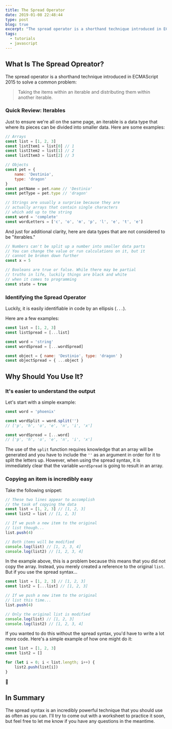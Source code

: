 ```yaml
---
title: The Spread Operator
date: 2019-01-08 22:48:44
type: post
blog: true
excerpt: "The spread operator is a shorthand technique introduced in ECMAScript 2015 to solve a common problem: Taking the items within an iterable and distributing them within another iterable."
tags:
  - tutorials
  - javascript
---
```


## What Is The Spread Opreator?

The spread operator is a shorthand technique introduced in ECMAScript 2015 to solve a common problem:

> Taking the items within an iterable and distributing them within another iterable.

### Quick Review: Iterables
Just to ensure we're all on the same page, an iterable is a data type that where its pieces can be divided into smaller data. Here are some examples:

```js
// Arrays
const list = [1, 2, 3]
const listItem1 = list[0] // 1
const listItem2 = list[1] // 2
const listItem3 = list[2] // 3

// Objects
const pet = {
	name: 'Destinio',
	type: 'dragon'
}
const petName = pet.name // 'Destinio'
const petType = pet.type // 'dragon'

// Strings are usually a surprise because they are
// actually arrays that contain single characters
// which add up to the string
const word = 'complete'
const wordLetters = ['c', 'o', 'm', 'p', 'l', 'e', 't', 'e']
```

And just for additional clarity, here are data types that are not considered to be "iterables."

```js
// Numbers can't be split up a number into smaller data parts
// You can change the value or run calculations on it, but it
// cannot be broken down further
const x = 5

// Booleans are true or false. While there may be partial
// truths in life, luckily things are black and white
// when it comes to programming
const state = true
```

### Identifying the Spread Operator

Luckily, it is easily identifiable in code by an ellipsis (`...`).

Here are a few examples:

```js
const list = [1, 2, 3]
const listSpread = [...list]

const word = 'string'
const wordSpread = [...wordSpread]

const object = { name: 'Destinio', type: 'dragon' }
const objectSpread = { ...object }
```

## Why Should You Use It?

### It's easier to understand the output

Let's start with a simple example:

```js
const word = 'phoenix'

const wordSplit = word.split('')
// ['p', 'h', 'o', 'e', 'n', 'i', 'x']

const wordSpread = [...word]
// ['p', 'h', 'o', 'e', 'n', 'i', 'x']
```

The use of the `split` function requires knowledge that an array will be generated and you have to include the `''` as an argument in order for it to split the letters up. However, when using the spread syntax, it is immediately clear that the variable `wordSpread` is going to result in an array.

### Copying an item is incredibly easy

Take the following snippet:

```js
// These two lines appear to accomplish
// the task of copying the data 
const list = [1, 2, 3] // [1, 2, 3]
const list2 = list // [1, 2, 3]

// If we push a new item to the original
// list though...
list.push(4)

// Both items will be modified
console.log(list) // [1, 2, 3, 4]
console.log(list2) // [1, 2, 3, 4]
```

In the example above, this is a problem because this means that you did not copy the array. Instead, you merely created a reference to the original `list`. But if you use the spread syntax...

```js
const list = [1, 2, 3] // [1, 2, 3]
const list2 = [...list] // [1, 2, 3]

// If we push a new item to the original
// list this time...
list.push(4)

// Only the original list is modified
console.log(list) // [1, 2, 3]
console.log(list2) // [1, 2, 3, 4]
```

If you wanted to do this without the spread syntax, you'd have to write a lot more code. Here's a simple example of how one might do it:

```js
const list = [1, 2, 3]
const list2 = []

for (let i = 0; i < list.length; i++) {
    list2.push(list[i])
}
```

🤦‍

## In Summary

The spread syntax is an incredibly powerful technique that you should use as often as you can. I'll try to come out with a worksheet to practice it soon, but feel free to let me know if you have any questions in the meantime.
